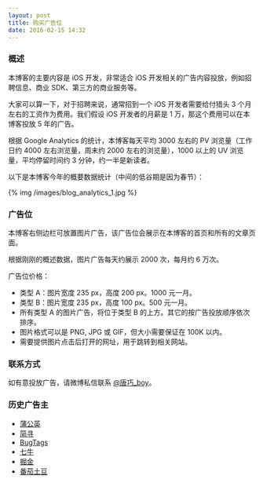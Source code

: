 ```yaml
---
layout: post
title: 购买广告位
date: 2016-02-15 14:32
---
```


### 概述

本博客的主要内容是 iOS 开发，非常适合 iOS 开发相关的广告内容投放，例如招聘信息、商业 SDK、第三方的商业服务等。

大家可以算一下，对于招聘来说，通常招到一个 iOS 开发者需要给付猎头 3 个月左右的工资作为费用。我们假设 iOS 开发者的月薪是 1 万，那这个费用可以在本博客投放 5 年的广告。

根据 Google Analytics 的统计，本博客每天平均 3000 左右的 PV 浏览量（工作日约 4000 左右浏览量，周末约 2000 左右的浏览量），1000 以上的 UV 浏览量，平均停留时间约 3 分钟，约一半是新读者。

以下是本博客今年的概要数据统计（中间的低谷期是因为春节）：

{% img /images/blog_analytics_1.jpg %}

### 广告位

本博客右侧边栏可放置图片广告，该广告位会展示在本博客的首页和所有的文章页面。

根据刚刚的概述数据，图片广告每天约展示 2000 次，每月约 6 万次。

广告位价格：

 * 类型 A：图片宽度 235 px，高度 200 px。1000 元一月。
 * 类型 B：图片宽度 235 px，高度 100 px。500 元一月。
 * 所有类型 A 的图片广告，将位于类型 B 的上方。其它的按广告投放顺序依次排序。
 * 图片格式可以是 PNG, JPG 或 GIF，但大小需要保证在 100K 以内。
 * 需要提供图片点击后打开的网址，用于跳转到相关网站。

### 联系方式

如有意投放广告，请微博私信联系 [@唐巧_boy](http://weibo.com/tangqiaoboy)。

### 历史广告主

 * [蒲公英](https://www.pgyer.com/)
 * [简寻](https://jianxun.io/?utm_source=ad&utm_medium=site_ad&utm_compaign=tangqiao&utm_content=pos_right&utm_term=jialezhang)
 * [BugTags](https://www.bugtags.com/?utm_source=devtang&utm_medium=banner&utm_campaign=678_banner&utm_content=umbrella&utm_term=inapp)
 * [七牛](http://www.qiniu.com/products/live?utm_campaign=zhiboyunproduct&utm_source=tangqiao&utm_medium=advposition&utm_content=png)
 * [掘金](http://gold.xitu.io/welcome/ios/?utm_source=tangqiao&utm_medium=banner&utm_content=gaoshou&utm_campaign=q3_personal)
 * [番茄土豆](https://pomotodo.com/landing?medium=web_devtang)
